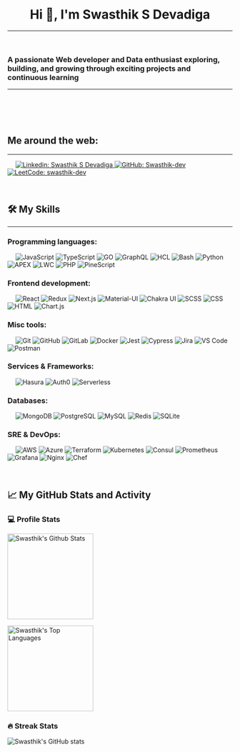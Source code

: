 <h1 align="center">Hi 👋, I'm Swasthik S Devadiga</h1>

<hr>
<p> </p>
<h3 align="left">A passionate Web developer and Data enthusiast exploring, building, and growing through exciting projects and continuous learning
 
<hr>
<p> </p>

<p> </p>
</h3><h2 id="me-around-the-web">Me around the web:</h2>
<hr>
<p> 
<a href="https://www.linkedin.com/in/Swasthik S Devadiga/">
<img src="https://img.shields.io/badge/-Swasthik-blue?style=flat-square&amp;logo=Linkedin&amp;logoColor=white" alt="Linkedin: Swasthik S Devadiga">
</a>
<a href="https://github.com/Swasthik-dev">
<img src="https://img.shields.io/github/followers/Swasthik-dev?label=follow&amp;style=social" alt="GitHub: Swasthik-dev">
</a>
<a href="https://www.leetcode.com/swasthik-dev/">
<img src="https://img.shields.io/badge/-swasthik-dev-000?&amp;logo=LeetCode" alt="LeetCode: swasthik-dev">
</a>
</p>
<p> </p>
<h2 id="-my-skills">🛠 My Skills</h2>
<hr>
<h3 id="programming-languages">Programming languages:</h3>
<p> 
<img src="https://img.shields.io/badge/-JavaScript-000?&amp;logo=JavaScript" alt="JavaScript">
<img src="https://img.shields.io/badge/-TypeScript-000?&amp;logo=TypeScript&amp;logoColor=007ACC" alt="TypeScript">
<img src="https://img.shields.io/badge/-GO-000?&amp;logo=Go" alt="GO">
<img src="https://img.shields.io/badge/-GraphQL-000?&amp;logo=GraphQL" alt="GraphQL">
<img src="https://img.shields.io/badge/-HCL-000?&amp;logo=HCL" alt="HCL">
<img src="https://img.shields.io/badge/-Bash-000?&amp;logo=GNU-Bash" alt="Bash">
<img src="https://img.shields.io/badge/-Python-000?&amp;logo=Python" alt="Python">
<img src="https://img.shields.io/badge/-APEX-000?&amp;logo=Salesforce" alt="APEX">
<img src="https://img.shields.io/badge/-LWC-000?&amp;logo=Salesforce" alt="LWC">
<img src="https://img.shields.io/badge/-PHP-000?&amp;logo=PHP" alt="PHP">
<img src="https://img.shields.io/badge/-PineScript-000?&amp;logo=TradingView" alt="PineScript"></p>
<h3 id="frontend-development">Frontend development:</h3>
<p> 
<img src="https://img.shields.io/badge/-React-000?&amp;logo=React" alt="React">
<img src="https://img.shields.io/badge/-Redux-000?&amp;logo=Redux" alt="Redux">
<img src="https://img.shields.io/badge/-Next.js-000?&amp;logo=Next.js" alt="Next.js">
<img src="https://img.shields.io/badge/-Material--UI-000?&amp;logo=Material-UI" alt="Material-UI">
<img src="https://img.shields.io/badge/-Chakra%20UI-000?&amp;logo=Chakra-UI" alt="Chakra UI">
<img src="https://img.shields.io/badge/-SCSS-000?&amp;logo=Sass" alt="SCSS">
<img src="https://img.shields.io/badge/-CSS-000?&amp;logo=CSS3" alt="CSS">
<img src="https://img.shields.io/badge/-HTML-000?&amp;logo=HTML5" alt="HTML">
<img src="https://img.shields.io/badge/-Chart.js-000?&amp;logo=Chart.js" alt="Chart.js"></p>
<h3 id="misc-tools">Misc tools:</h3>
<p> 
<img src="https://img.shields.io/badge/-Git-000?&amp;logo=Git" alt="Git">
<img src="https://img.shields.io/badge/-GitHub-000?&amp;logo=GitHub" alt="GitHub">
<img src="https://img.shields.io/badge/-GitLab-000?&amp;logo=GitLab" alt="GitLab">
<img src="https://img.shields.io/badge/-Docker-000?&amp;logo=Docker" alt="Docker">
<img src="https://img.shields.io/badge/-Jest-000?&amp;logo=Jest" alt="Jest">
<img src="https://img.shields.io/badge/-Cypress-000?&amp;logo=Cypress" alt="Cypress">
<img src="https://img.shields.io/badge/-Jira-000?&amp;logo=Jira" alt="Jira">
<img src="https://img.shields.io/badge/-VS%20Code-000?&amp;logo=Visual-Studio-Code" alt="VS Code">
<img src="https://img.shields.io/badge/-Postman-000?&amp;logo=Postman" alt="Postman"></p>
<h3 id="services--frameworks">Services &amp; Frameworks:</h3>
<p> 
<img src="https://img.shields.io/badge/-Hasura-000?&amp;logo=Hasura" alt="Hasura">
<img src="https://img.shields.io/badge/-Auth0-000?&amp;logo=Auth0" alt="Auth0">
<img src="https://img.shields.io/badge/-Serverless-000?&amp;logo=Serverless" alt="Serverless"></p>
<h3 id="databases">Databases:</h3>
<p> 
<img src="https://img.shields.io/badge/-MongoDB-000?&amp;logo=MongoDB" alt="MongoDB">
<img src="https://img.shields.io/badge/-PostgreSQL-000?&amp;logo=PostgreSQL" alt="PostgreSQL">
<img src="https://img.shields.io/badge/-MySQL-000?&amp;logo=MySQL" alt="MySQL">
<img src="https://img.shields.io/badge/-Redis-000?&amp;logo=Redis" alt="Redis">
<img src="https://img.shields.io/badge/-SQLite-000?&amp;logo=SQLite" alt="SQLite"></p>
<h3 id="sre--devops">SRE &amp; DevOps:</h3>
<p> 
<img src="https://img.shields.io/badge/-AWS-000?&amp;logo=Amazon-AWS" alt="AWS">
<img src="https://img.shields.io/badge/-Azure-000?&amp;logo=Microsoft-Azure" alt="Azure">
<img src="https://img.shields.io/badge/-Terraform-000?&amp;logo=Terraform" alt="Terraform">
<img src="https://img.shields.io/badge/-Kubernetes-000?&amp;logo=Kubernetes" alt="Kubernetes">
<img src="https://img.shields.io/badge/-Consul-000?&amp;logo=Consul" alt="Consul">
<img src="https://img.shields.io/badge/-Prometheus-000?&amp;logo=Prometheus" alt="Prometheus">
<img src="https://img.shields.io/badge/-Grafana-000?&amp;logo=Grafana" alt="Grafana">
<img src="https://img.shields.io/badge/-Nginx-000?&amp;logo=Nginx" alt="Nginx">
<img src="https://img.shields.io/badge/-Chef-000?&amp;logo=Chef" alt="Chef"></p>
<p> </p>
<h2 id="-my-github-stats-and-activity">📈 My GitHub Stats and Activity</h2>
<h3 id="-profile-stats">💻 Profile Stats</h3>
<p><img alt="Swasthik's Github Stats" src="https://github-readme-stats.vercel.app/api/?username=swasthik-dev&amp;show_icons=true&amp;include_all_commits=true&amp;count_private=true&amp;theme=react&amp;hide_border=true&amp;bg_color=1F222E&amp;title_color=F85D7F&amp;icon_color=F8D866" height="192px"></p>
<p><img alt="Swasthik's Top Languages" src="https://github-readme-stats.vercel.app/api/top-langs/?username=swasthik-dev&langs_count=8&layout=compact&theme=react&hide_border=true&bg_color=1F222E&title_color=F85D7F&icon_color=F8D866" height="192px"></p>

<p></p>
<h3 id="-streak-stats">🔥 Streak Stats</h3>
<p><img src="https://github-readme-streak-stats.herokuapp.com/?user=swasthik-dev&amp;theme=tokyonight" alt="Swasthik's GitHub stats"></p>
